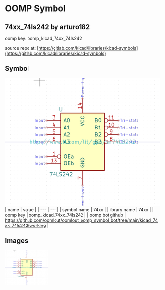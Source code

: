# OOMP Symbol  
## 74xx_74ls242  by arturo182  
  
oomp key: oomp_kicad_74xx_74ls242  
  
source repo at: [https://gitlab.com/kicad/libraries/kicad-symbols](https://gitlab.com/kicad/libraries/kicad-symbols)  
## Symbol  
  
[![working.png](working_600.png)](working.png)  
| name | value | 
| --- | --- | 
| symbol name | 74xx | 
| library name | 74xx | 
| oomp key | oomp_kicad_74xx_74ls242 | 
| oomp bot github | https://github.com/oomlout/oomlout_oomp_symbol_bot/tree/main/kicad_74xx_74ls242/working | 
## Images  
  
[![working.png](working_140.png)](working.png)  
